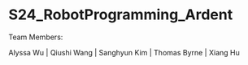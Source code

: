 # S24_RobotProgramming_Ardent

Team Members:

Alyssa Wu | Qiushi Wang | Sanghyun Kim | Thomas Byrne | Xiang Hu

